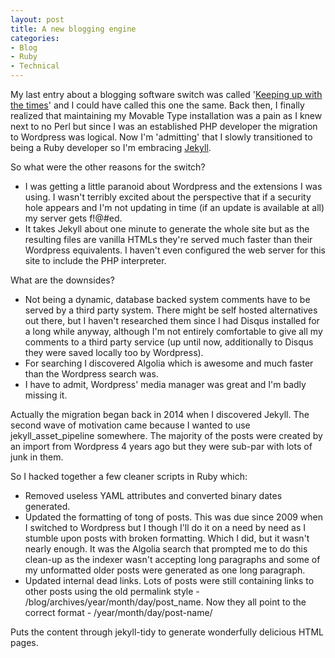 ```yaml
---
layout: post
title: A new blogging engine
categories:
- Blog
- Ruby
- Technical
---
```

My last entry about a blogging software switch was called '[Keeping up with the times](http://www.rusiczki.net/2009/04/02/keeping-up-with-the-times/)' and I could have called this one the same. Back then, I finally realized that maintaining my Movable Type installation was a pain as I knew next to no Perl but since I was an established PHP developer the migration to Wordpress was logical. Now I'm 'admitting' that I slowly transitioned to being a Ruby developer so I'm embracing [Jekyll](https://jekyllrb.com/).

So what were the other reasons for the switch?

* I was getting a little paranoid about Wordpress and the extensions I was using. I wasn't terribly excited about the perspective that if a security hole appears and I'm not updating in time (if an update is available at all) my server gets f!@#ed.
* It takes Jekyll about one minute to generate the whole site but as the resulting files are vanilla HTMLs they're served much faster than their Wordpress equivalents. I haven't even configured the web server for this site to include the PHP interpreter.

What are the downsides?

* Not being a dynamic, database backed system comments have to be served by a third party system. There might be self hosted alternatives out there, but I haven't researched them since I had Disqus installed for a long while anyway, although I'm not entirely comfortable to give all my comments to a third party service (up until now, additionally to Disqus they were saved locally too by Wordpress).
* For searching I discovered Algolia which is awesome and much faster than the Wordpress search was.
* I have to admit, Wordpress' media manager was great and I'm badly missing it.

Actually the migration began back in 2014 when I discovered Jekyll. The second wave of motivation came because I wanted to use jekyll_asset_pipeline somewhere. The majority of the posts were created by an import from Wordpress 4 years ago but they were sub-par with lots of junk in them.

So I hacked together a few cleaner scripts in Ruby which:

* Removed useless YAML attributes and converted binary dates generated.
* Updated the formatting of tong of posts. This was due since 2009 when I switched to Wordpress but I though I'll do it on a need by need as I stumble upon posts with broken formatting. Which I did, but it wasn't nearly enough. It was the Algolia search that prompted me to do this clean-up as the indexer wasn't accepting long paragraphs and some of my unformatted older posts were generated as one long paragraph.
* Updated internal dead links. Lots of posts were still containing links to other posts using the old permalink style - /blog/archives/year/month/day/post_name. Now they all point to the correct format - /year/month/day/post-name/ 

Puts the content through jekyll-tidy to generate wonderfully delicious HTML pages.

